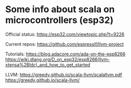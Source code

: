 # Some info about scala on microcontrollers  (esp32)


Official status:
https://esp32.com/viewtopic.php?t=9226

Current repos:
https://github.com/espressif/llvm-project

Tutorials:
https://blog.adacore.com/ada-on-the-esp8266
https://wiki.dlang.org/D_on_esp32/esp8266(llvm-xtensa%2Bldc)_and_how_to_get_started

LLVM:
https://greedy.github.io/scala-llvm/scalallvm.pdf
https://greedy.github.io/scala-llvm/
